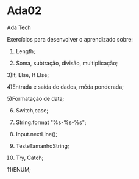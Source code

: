 # Ada02
 Ada Tech

Exercícios para desenvolver o aprendizado sobre:

1) Length;

2) Soma, subtração, divisão, multiplicação;

3)If, Else, If Else;

4)Entrada e saída de dados, méda ponderada;

5)Formatação de data;

6) Switch,case;

7) String.format "%s-%s-%s";

8) Input.nextLine();

9) TesteTamanhoString;

10) Try, Catch;

11)ENUM;
